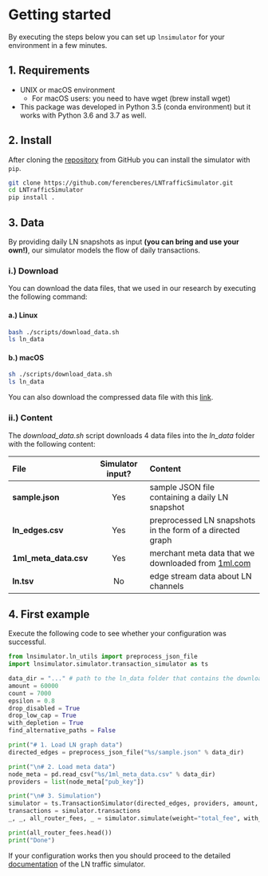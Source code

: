 # Getting started

By executing the steps below you can set up `lnsimulator` for your environment in a few minutes.

## 1. Requirements

- UNIX or macOS environment
    - For macOS users: you need to have wget (brew install wget)
- This package was developed in Python 3.5 (conda environment) but it works with Python 3.6 and 3.7 as well.

## 2. Install

After cloning the [repository](https://github.com/ferencberes/LNTrafficSimulator) from GitHub you can install the simulator with `pip`.

```bash
git clone https://github.com/ferencberes/LNTrafficSimulator.git
cd LNTrafficSimulator
pip install .
```

## 3. Data

By providing daily LN snapshots as input **(you can bring and use your own!)**, our simulator models the flow of daily transactions.

### i.) Download

You can download the data files, that we used in our research by executing the following command:

#### a.) Linux
```bash
bash ./scripts/download_data.sh
ls ln_data
```
#### b.) macOS
```bash
sh ./scripts/download_data.sh
ls ln_data
```

You can also download the compressed data file with this [link](https://dms.sztaki.hu/~fberes/ln/ln_data_2019-10-29.zip).

### ii.) Content

The *download_data.sh* script downloads 4 data files into the *ln_data* folder with the following content:

| File | Simulator input? | Content |
|     :---      |   :---:   |   :---   |
| **sample.json** | Yes | sample JSON file containing a daily LN snapshot |
| **ln_edges.csv** | Yes | preprocessed LN snapshots in the form of a directed graph |
| **1ml_meta_data.csv** | Yes | merchant meta data that we downloaded from [1ml.com](https://1ml.com/) |
| **ln.tsv** | No | edge stream data about LN channels |

## 4. First example

Execute the following code to see whether your configuration was successful.

```python
from lnsimulator.ln_utils import preprocess_json_file
import lnsimulator.simulator.transaction_simulator as ts

data_dir = "..." # path to the ln_data folder that contains the downloaded data
amount = 60000
count = 7000
epsilon = 0.8
drop_disabled = True
drop_low_cap = True
with_depletion = True
find_alternative_paths = False

print("# 1. Load LN graph data")
directed_edges = preprocess_json_file("%s/sample.json" % data_dir)

print("\n# 2. Load meta data")
node_meta = pd.read_csv("%s/1ml_meta_data.csv" % data_dir)
providers = list(node_meta["pub_key"])

print("\n# 3. Simulation")
simulator = ts.TransactionSimulator(directed_edges, providers, amount, count, drop_disabled=drop_disabled, drop_low_cap=drop_low_cap, eps=epsilon, with_depletion=with_depletion)
transactions = simulator.transactions
_, _, all_router_fees, _ = simulator.simulate(weight="total_fee", with_node_removals=find_alternative_paths, max_threads=1)

print(all_router_fees.head())
print("Done")
```

If your configuration works then you should proceed to the detailed [documentation](simulator_docs) of the LN traffic simulator.
